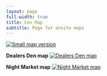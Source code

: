```yaml
---
layout: page
full-width: true
title: Con Map
subtitle: Page for onsite maps
---
```


[![Small map version](https://static.fursquared.com/images/2025-f2-venue-map-small.webp)](https://static.fursquared.com/images/2025-f2-venue-map.webp)

**Dealers Den map** [![Dealers Den map](https://static.fursquared.com/images/2025-f2-dealers.webp)](https://static.fursquared.com/images/2025-f2-dealers.webp)

**Night Market map** [![Night Market map](https://static.fursquared.com/images/2025-f2-night-market.webp)](https://static.fursquared.com/images/2025-f2-night-market.webp)